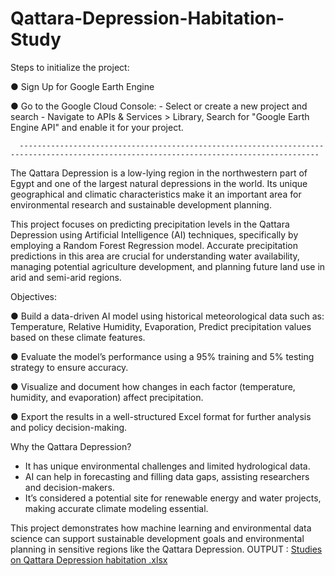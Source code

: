 # Qattara-Depression-Habitation-Study

Steps to initialize the project:

● Sign Up for Google Earth Engine

● Go to the Google Cloud Console:
      - Select or create a new project and search 
      - Navigate to APIs & Services > Library, Search for "Google Earth Engine API" and enable it for your project.

      -----------------------------------------------------------------------------------------------------------------------------------------
The Qattara Depression is a low-lying region in the northwestern part of Egypt and one of the largest natural depressions in the world. Its unique geographical and climatic characteristics make it an important area for environmental research and sustainable development planning.

This project focuses on predicting precipitation levels in the Qattara Depression using Artificial Intelligence (AI) techniques, specifically by employing a Random Forest Regression model. Accurate precipitation predictions in this area are crucial for understanding water availability, managing potential agriculture development, and planning future land use in arid and semi-arid regions.

Objectives:

● Build a data-driven AI model using historical meteorological data such as: Temperature, Relative Humidity, Evaporation, Predict precipitation values based on these climate features.

● Evaluate the model’s performance using a 95% training and 5% testing strategy to ensure accuracy.

● Visualize and document how changes in each factor (temperature, humidity, and evaporation) affect precipitation.

● Export the results in a well-structured Excel format for further analysis and policy decision-making.

Why the Qattara Depression?
- It has unique environmental challenges and limited hydrological data.
- AI can help in forecasting and filling data gaps, assisting researchers and decision-makers.
- It’s considered a potential site for renewable energy and water projects, making accurate climate modeling essential.

This project demonstrates how machine learning and environmental data science can support sustainable development goals and environmental planning in sensitive regions like the Qattara Depression.
OUTPUT :
[Studies on Qattara Depression habitation .xlsx](https://github.com/user-attachments/files/20128380/Studies.on.Qattara.Depression.habitation.xlsx)

